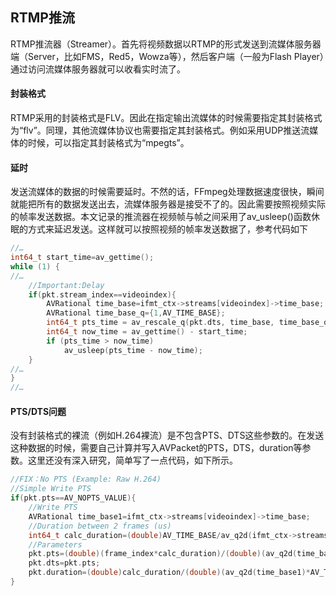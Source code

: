 ## RTMP推流

RTMP推流器（Streamer）。首先将视频数据以RTMP的形式发送到流媒体服务器端（Server，比如FMS，Red5，Wowza等），然后客户端（一般为Flash Player）通过访问流媒体服务器就可以收看实时流了。

#### 封装格式

RTMP采用的封装格式是FLV。因此在指定输出流媒体的时候需要指定其封装格式为“flv”。同理，其他流媒体协议也需要指定其封装格式。例如采用UDP推送流媒体的时候，可以指定其封装格式为“mpegts”。

#### 延时

发送流媒体的数据的时候需要延时。不然的话，FFmpeg处理数据速度很快，瞬间就能把所有的数据发送出去，流媒体服务器是接受不了的。因此需要按照视频实际的帧率发送数据。本文记录的推流器在视频帧与帧之间采用了av_usleep()函数休眠的方式来延迟发送。这样就可以按照视频的帧率发送数据了，参考代码如下

```c
//…
int64_t start_time=av_gettime();
while (1) {
//…
	//Important:Delay
	if(pkt.stream_index==videoindex){
		AVRational time_base=ifmt_ctx->streams[videoindex]->time_base;
		AVRational time_base_q={1,AV_TIME_BASE};
		int64_t pts_time = av_rescale_q(pkt.dts, time_base, time_base_q);
		int64_t now_time = av_gettime() - start_time;
		if (pts_time > now_time)
			av_usleep(pts_time - now_time);
	}
//…
}
//…
```

#### PTS/DTS问题

没有封装格式的裸流（例如H.264裸流）是不包含PTS、DTS这些参数的。在发送这种数据的时候，需要自己计算并写入AVPacket的PTS，DTS，duration等参数。这里还没有深入研究，简单写了一点代码，如下所示。

```c
//FIX：No PTS (Example: Raw H.264)
//Simple Write PTS
if(pkt.pts==AV_NOPTS_VALUE){
	//Write PTS
	AVRational time_base1=ifmt_ctx->streams[videoindex]->time_base;
	//Duration between 2 frames (us)
	int64_t calc_duration=(double)AV_TIME_BASE/av_q2d(ifmt_ctx->streams[videoindex]->r_frame_rate);
	//Parameters
	pkt.pts=(double)(frame_index*calc_duration)/(double)(av_q2d(time_base1)*AV_TIME_BASE);
	pkt.dts=pkt.pts;
	pkt.duration=(double)calc_duration/(double)(av_q2d(time_base1)*AV_TIME_BASE);
}
```


